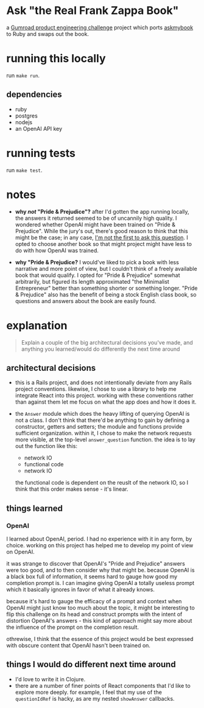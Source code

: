 # Ask "the Real Frank Zappa Book"

a [Gumroad product engineering challenge][challenge-docs] project
which ports [askmybook][askmybook] to Ruby and swaps out the book.

# running this locally

run `make run`.

## dependencies

* ruby
* postgres
* nodejs
* an OpenAI API key

# running tests

run `make test`.

# notes

* **why _not_ "Pride & Prejudice"?** after I'd gotten the app running
  locally, the answers it returned seemed to be of uncannily high
  quality. I wondered whether OpenAI might have been trained on "Pride
  & Prejudice". While the jury's out, there's good reason to think
  that this might be the case; in any case, [I'm not the first to ask
  this question][yahoo-news]. I opted to choose another book so that
  might project might have less to do with how OpenAI was trained.

* **why "Pride & Prejudice?** I would've liked to pick a book with
  less narrative and more point of view, but I couldn't think of a
  freely available book that would qualify. I opted for "Pride &
  Prejudice" somewhat arbitrarily, but figured its length approximated
  "the Minimalist Entrepreneur" better than something shorter or
  something longer. "Pride & Prejudice" also has the benefit of being
  a stock English class book, so questions and answers about the book
  are easily found.

# explanation

>Explain a couple of the big architectural decisions you've made, and
>anything you learned/would do differently the next time around

## architectural decisions

* this is a Rails project, and does not intentionally deviate from any
  Rails project conventions. likewise, I chose to use a library to
  help me integrate React into this project. working with these
  conventions rather than against them let me focus on what the app
  does and how it does it.
  
* the `Answer` module which does the heavy lifting of querying OpenAI
  is not a class. I don't think that there'd be anything to gain by
  defining a constructor, getters and setters; the module and
  functions provide sufficient organization. within it, I chose to
  make the network requests more visible, at the top-level
  `answer_question` function. the idea is to lay out the function like
  this:
  
  * network IO
  * functional code
  * network IO
  
  the functional code is dependent on the reuslt of the network IO, so
  I think that this order makes sense - it's linear.

## things learned

### OpenAI

I learned about OpenAI, period. I had no experience with it in any
form, by choice. working on this project has helped me to develop my
point of view on OpenAI.

it was strange to discover that OpenAI's "Pride and Prejudice" answers
were too good, and to then consider why that might be. because OpenAI
is a black box full of information, it seems hard to gauge how good my
completion prompt is. I can imagine giving OpenAI a totally useless
prompt which it basically ignores in favor of what it already knows.

because it's hard to gauge the efficacy of a prompt and context when
OpenAI might just know too much about the topic, it might be
interesting to flip this challenge on its head and construct prompts
with the intent of distortion OpenAI's answers - this kind of approach
might say more about the influence of the prompt on the completion
result.

othrewise, I think that the essence of this project would be best
expressed with obscure content that OpenAI hasn't been trained on.

## things I would do different next time around

* I'd love to write it in Clojure.
* there are a number of finer points of React components that I'd like
  to explore more deeply. for example, I feel that my use of the
  `questionIdRef` is hacky, as are my nested `showAnswer` callbacks.

[challenge-docs]: https://gumroad.notion.site/Product-engineering-challenge-f7aa85150edd41eeb3537aae4632619f
[askmybook]: https://github.com/slavingia/askmybook
[yahoo-news]: https://news.yahoo.com/top-50-books-being-used-100200591.html
